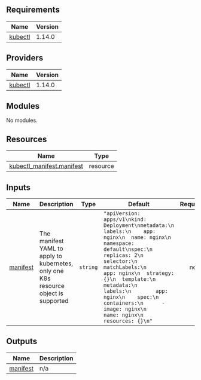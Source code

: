 ## Requirements

| Name | Version |
|------|---------|
| <a name="requirement_kubectl"></a> [kubectl](#requirement\_kubectl) | 1.14.0 |

## Providers

| Name | Version |
|------|---------|
| <a name="provider_kubectl"></a> [kubectl](#provider\_kubectl) | 1.14.0 |

## Modules

No modules.

## Resources

| Name | Type |
|------|------|
| [kubectl_manifest.manifest](https://registry.terraform.io/providers/gavinbunney/kubectl/1.14.0/docs/resources/manifest) | resource |

## Inputs

| Name | Description | Type | Default | Required |
|------|-------------|------|---------|:--------:|
| <a name="input_manifest"></a> [manifest](#input\_manifest) | The manifest YAML to apply to kubernetes, only one K8s resource object is supported | `string` | `"apiVersion: apps/v1\nkind: Deployment\nmetadata:\n  labels:\n    app: nginx\n  name: nginx\n  namespace: default\nspec:\n  replicas: 2\n  selector:\n    matchLabels:\n      app: nginx\n  strategy: {}\n  template:\n    metadata:\n      labels:\n        app: nginx\n    spec:\n      containers:\n      - image: nginx\n        name: nginx\n        resources: {}\n"` | no |

## Outputs

| Name | Description |
|------|-------------|
| <a name="output_manifest"></a> [manifest](#output\_manifest) | n/a |
